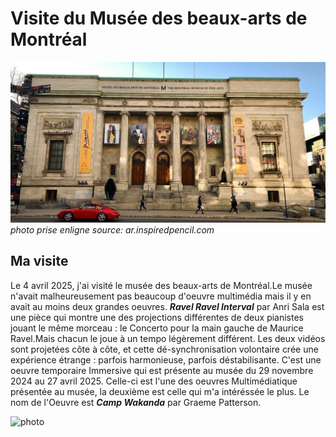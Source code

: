 # Visite du Musée des beaux-arts de Montréal
![photo](media/Musée_des_beaux_arts.jpg)
*photo prise enligne source: ar.inspiredpencil.com*
## Ma visite
Le 4 avril 2025, j'ai visité le musée des beaux-arts de Montréal.Le musée n'avait malheureusement pas beaucoup d'oeuvre multimédia mais il y en avait au moins deux grandes oeuvres. ***Ravel Ravel Interval*** par Anri Sala est une pièce qui montre une des projections différentes de deux pianistes jouant le même morceau : le Concerto pour la main gauche de Maurice Ravel.Mais chacun le joue à un tempo légèrement différent. Les deux vidéos sont projetées côte à côte, et cette dé-synchronisation volontaire crée une expérience étrange : parfois harmonieuse, parfois déstabilisante. C'est une oeuvre temporaire Immersive qui est présente au musée du 29 novembre 2024 au 27 avril 2025. Celle-ci est l'une des oeuvres Multimédiatique présentée au musée, la deuxième est celle qui m'a intéréssée le plus. Le nom de l'Oeuvre est ***Camp Wakanda*** par Graeme Patterson.

![photo](media/moi_devant_une_oeuvre_de_l'expo.jfif)

